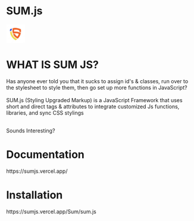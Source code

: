 # SUM.js    
<img src="/Sum/sumjs.png" width="50">
<h1>WHAT IS SUM JS?</h1>

<div>Has anyone ever told you that it sucks to assign id's & classes, run over to the stylesheet to style them, then go set up more functions in JavaScript?</div>

<br>
<div color="black" ><span bold>SUM.js (Styling Upgraded Markup) is a JavaScript Framework that uses short and direct tags & attributes to integrate customized Js functions, libraries, and sync CSS stylings</div> <br>


 <p><size font="Rubik" typetext bold>Sounds Interesting?</size></p>

<h1 onclick="location.href='https://sumjs.vercel.app/';">Documentation</h1>
https://sumjs.vercel.app/

<h1>Installation</h1>
https://sumjs.vercel.app/Sum/sum.js

  </body>  
  </html>
     
